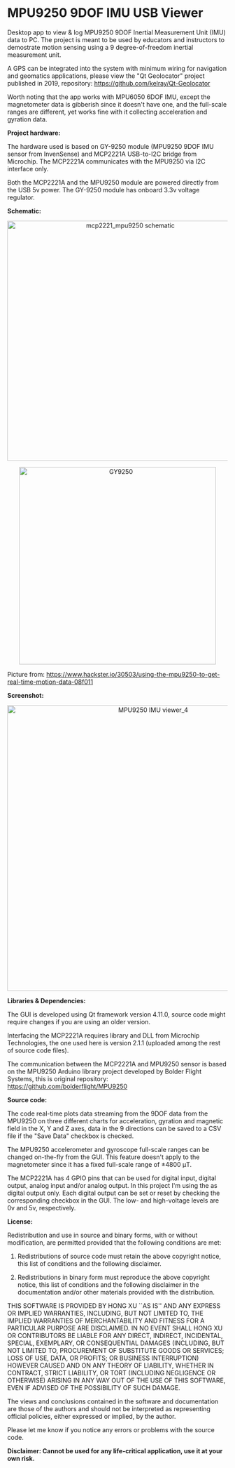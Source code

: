 # MPU9250 9DOF IMU USB Viewer
Desktop app to view &amp; log MPU9250 9DOF Inertial Measurement Unit (IMU) data to PC. The project is meant to be used by educators and instructors to demostrate motion sensing using a 9 degree-of-freedom inertial measurement unit.

A GPS can be integrated into the system with minimum wiring for navigation and geomatics applications, please view the "Qt Geolocator" project published in 2019, repository: https://github.com/kelray/Qt-Geolocator

Worth noting that the app works with MPU6050 6DOF IMU, except the magnetometer data is gibberish since it doesn't have one, and the full-scale ranges are different, yet works fine with it collecting acceleration and gyration data. 

**Project hardware:**

The hardware used is based on GY-9250 module (MPU9250 9DOF IMU sensor from InvenSense) and MCP2221A USB-to-I2C bridge from Microchip. The MCP2221A communicates with the MPU9250 via I2C interface only. 

Both the MCP2221A and the MPU9250 module are powered directly from the USB 5v power. The GY-9250 module has onboard 3.3v voltage regulator.

**Schematic:**

<p align="center"> <img width="547" alt="mcp2221_mpu9250 schematic" src="https://user-images.githubusercontent.com/8460504/79907160-02b2df00-83ce-11ea-9564-a98e8b695fb7.png">

<p align="center"> <img width="450" alt="GY9250" src= "https://hackster.imgix.net/uploads/attachments/221729/9250-1.jpg?auto=compress%2Cformat&w=1280&h=960&fit=max">
 
 Picture from: https://www.hackster.io/30503/using-the-mpu9250-to-get-real-time-motion-data-08f011
 
**Screenshot:**

<p align="center"> <img width="651" alt="MPU9250 IMU viewer_4" src="https://user-images.githubusercontent.com/8460504/79906511-c0d56900-83cc-11ea-8e9a-d2f5c6e4e380.png">

**Libraries & Dependencies:**

The GUI is developed using Qt framework version 4.11.0, source code might require changes if you are using an older version. 

Interfacing the MCP2221A requires library and DLL from Microchip Technologies, the one used here is version 2.1.1 (uploaded among the rest of source code files).

The communication between the MCP2221A and MPU9250 sensor is based on the MPU9250 Arduino library project developed by Bolder Flight Systems, this is original repository: https://github.com/bolderflight/MPU9250

**Source code:**

The code real-time plots data streaming from the 9DOF data from the MPU9250 on three different charts for acceleration, gyration and magnetic field in the X, Y and Z axes, data in the 9 directions can be saved to a CSV file if the "Save Data" checkbox is checked.

The MPU9250 accelerometer and gyroscope full-scale ranges can be changed on-the-fly from the GUI. This feature doesn't apply to the magnetometer since it has a fixed full-scale range of ±4800 μT.

The MCP2221A has 4 GPIO pins that can be used for digital input, digital output, analog input and/or analog output. In this project I'm using the as digital output only. Each digital output can be set or reset by checking the corresponding checkbox in the GUI. The low- and high-voltage levels are 0v and 5v, respectively.

**License:**

 Redistribution and use in source and binary forms, with or without
 modification, are permitted provided that the following conditions are met:

   1. Redistributions of source code must retain the above copyright notice,
      this list of conditions and the following disclaimer.

   2. Redistributions in binary form must reproduce the above copyright
      notice, this list of conditions and the following disclaimer in the
      documentation and/or other materials provided with the distribution.

 THIS SOFTWARE IS PROVIDED BY HONG XU ``AS IS'' AND ANY EXPRESS OR IMPLIED
 WARRANTIES, INCLUDING, BUT NOT LIMITED TO, THE IMPLIED WARRANTIES OF
 MERCHANTABILITY AND FITNESS FOR A PARTICULAR PURPOSE ARE DISCLAIMED. IN NO
 EVENT SHALL HONG XU OR CONTRIBUTORS BE LIABLE FOR ANY DIRECT, INDIRECT,
 INCIDENTAL, SPECIAL, EXEMPLARY, OR CONSEQUENTIAL DAMAGES (INCLUDING, BUT
 NOT LIMITED TO, PROCUREMENT OF SUBSTITUTE GOODS OR SERVICES; LOSS OF USE,
 DATA, OR PROFITS; OR BUSINESS INTERRUPTION) HOWEVER CAUSED AND ON ANY
 THEORY OF LIABILITY, WHETHER IN CONTRACT, STRICT LIABILITY, OR TORT
 (INCLUDING NEGLIGENCE OR OTHERWISE) ARISING IN ANY WAY OUT OF THE USE OF
 THIS SOFTWARE, EVEN IF ADVISED OF THE POSSIBILITY OF SUCH DAMAGE.

 The views and conclusions contained in the software and documentation are
 those of the authors and should not be interpreted as representing official
 policies, either expressed or implied, by the author.
 
Please let me know if you notice any errors or problems with the source code.

**Disclaimer: Cannot be used for any life-critical application, use it at your own risk.**



